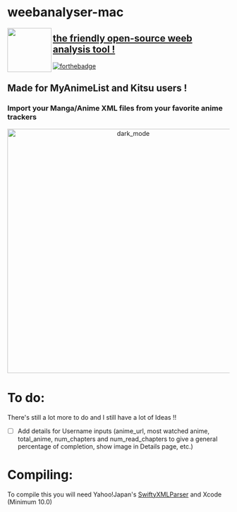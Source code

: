# weebanalyser-mac
<img align="left" width="100" height="100" src="https://github.com/Yaroster/yarodsgn/blob/main/Logo_weebanalyser_2.0.png">

## [the friendly open-source weeb analysis tool !](https://github.com/Yaroster/weebanalyser-mac/releases)
[![forthebadge](https://forthebadge.com/images/badges/made-with-swift.svg)](https://forthebadge.com)

## Made for MyAnimeList and Kitsu users !
### Import your Manga/Anime XML files from your favorite anime trackers
<p align="center">
<img width="555" alt="dark_mode" src="https://github.com/Yaroster/weebanalyser-mac/blob/master/wa_scr.png">

# To do:
There's still a lot more to do and I still have a lot of Ideas !!
- [ ] Add details for Username inputs (anime_url, most watched anime, total_anime, num_chapters and num_read_chapters to give a general percentage of completion, show image in Details page, etc.)

# Compiling:
To compile this you will need Yahoo!Japan's [SwiftyXMLParser](https://github.com/yahoojapan/SwiftyXMLParser)
and Xcode (Minimum 10.0)
